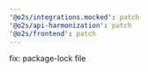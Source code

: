 ```yaml
---
'@o2s/integrations.mocked': patch
'@o2s/api-harmonization': patch
'@o2s/frontend': patch
---
```


fix: package-lock file

